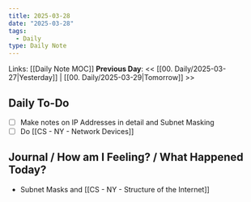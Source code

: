 ```yaml
---
title: 2025-03-28
date: "2025-03-28"
tags:
  - Daily
type: Daily Note
---
```


Links: [[Daily Note MOC]]
**Previous Day**: << [[00. Daily/2025-03-27|Yesterday]] | [[00. Daily/2025-03-29|Tomorrow]] >>

## Daily To-Do
- [ ] Make notes on IP Addresses in detail and Subnet Masking
- [ ] Do [[CS - NY - Network Devices]]
## Journal / How am I Feeling? / What Happened Today?
- Subnet Masks and [[CS - NY - Structure of the Internet]]